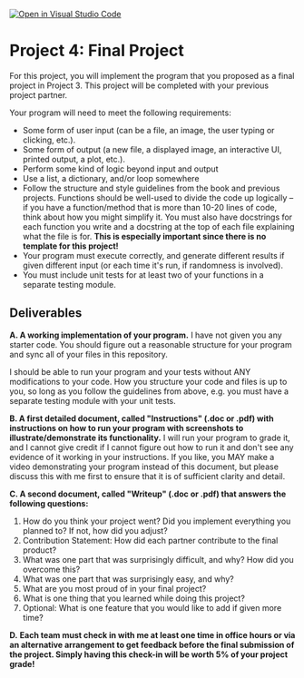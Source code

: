 [![Open in Visual Studio Code](https://classroom.github.com/assets/open-in-vscode-718a45dd9cf7e7f842a935f5ebbe5719a5e09af4491e668f4dbf3b35d5cca122.svg)](https://classroom.github.com/online_ide?assignment_repo_id=13162128&assignment_repo_type=AssignmentRepo)
# Project 4: Final Project

For this project, you will implement the program that you proposed as a final project in Project 3. This project will be completed with your previous project partner.

Your program will need to meet the following requirements:

* Some form of user input (can be a file, an image, the user typing or clicking, etc.).
* Some form of output (a new file, a displayed image, an interactive UI, printed output, a plot, etc.).
* Perform some kind of logic beyond input and output
* Use a list, a dictionary, and/or loop somewhere
* Follow the structure and style guidelines from the book and previous projects. Functions should be well-used to divide the code up logically – if you have a function/method that is more than 10-20 lines of code, think about how you might simplify it. You must also have docstrings for each function you write and a docstring at the top of each file explaining what the file is for. **This is especially important since there is no template for this project!**
* Your program must execute correctly, and generate different results if given different input (or each time it's run, if randomness is involved).
* You must include unit tests for at least two of your functions in a separate testing module.

## Deliverables
**A. A working implementation of your program.** I have not given you any starter code. You should figure out a reasonable structure for your program and sync all of your files in this repository.

I should be able to run your program and your tests without ANY modifications to your code. How you structure your code and files is up to you, so long as you follow the guidelines from above, e.g. you must have a separate testing module with your unit tests.

**B. A first detailed document, called "Instructions" (.doc or .pdf) with instructions on how to run your program with screenshots to illustrate/demonstrate its functionality.** I will run your program to grade it, and I cannot give credit if I cannot figure out how to run it and don't see any evidence of it working in your instructions. If you like, you MAY make a video demonstrating your program instead of this document, but please discuss this with me first to ensure that it is of sufficient clarity and detail.

**C. A second document, called "Writeup" (.doc or .pdf) that answers the following questions:**

1. How do you think your project went?  Did you implement everything you planned to? If not, how did you adjust?
2. Contribution Statement: How did each partner contribute to the final product?
3. What was one part that was surprisingly difficult, and why? How did you overcome this?
4. What was one part that was surprisingly easy, and why?
5. What are you most proud of in your final project?
6. What is one thing that you learned while doing this project?
7. Optional: What is one feature that you would like to add if given more time?

**D.** **Each team must check in with me at least one time in office hours or via an alternative arrangement to get feedback before the final submission of the project. Simply having this check-in will be worth 5% of your project grade!**
